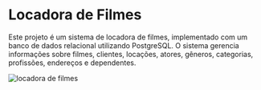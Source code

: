 # Locadora de Filmes
Este projeto é um sistema de locadora de filmes, implementado com um banco de dados relacional utilizando PostgreSQL.
O sistema gerencia informações sobre filmes, clientes, locações, atores, gêneros, categorias, profissões, endereços e dependentes.

![locadora de filmes](https://github.com/simoneaamaral/sql-locadora-de-filmes/assets/124740827/1e5bfdec-cc07-4614-8fac-ebade16af61c)
